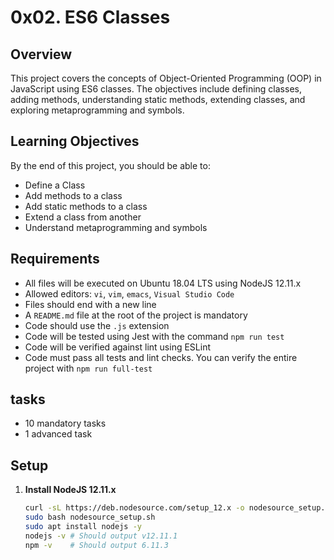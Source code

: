 # 0x02. ES6 Classes

## Overview
This project covers the concepts of Object-Oriented Programming (OOP) in JavaScript using ES6 classes. The objectives include defining classes, adding methods, understanding static methods, extending classes, and exploring metaprogramming and symbols.

## Learning Objectives
By the end of this project, you should be able to:
- Define a Class
- Add methods to a class
- Add static methods to a class
- Extend a class from another
- Understand metaprogramming and symbols

## Requirements
- All files will be executed on Ubuntu 18.04 LTS using NodeJS 12.11.x
- Allowed editors: `vi`, `vim`, `emacs`, `Visual Studio Code`
- Files should end with a new line
- A `README.md` file at the root of the project is mandatory
- Code should use the `.js` extension
- Code will be tested using Jest with the command `npm run test`
- Code will be verified against lint using ESLint
- Code must pass all tests and lint checks. You can verify the entire project with `npm run full-test`

## tasks
- 10 mandatory tasks
- 1 advanced task

## Setup
1. **Install NodeJS 12.11.x**
   ```sh
   curl -sL https://deb.nodesource.com/setup_12.x -o nodesource_setup.sh
   sudo bash nodesource_setup.sh
   sudo apt install nodejs -y
   nodejs -v # Should output v12.11.1
   npm -v    # Should output 6.11.3


